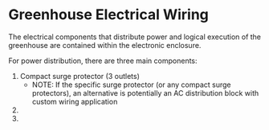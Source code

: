 # Greenhouse Electrical Wiring

The electrical components that distribute power and logical execution of the greenhouse are contained within the electronic enclosure.

For power distribution, there are three main components:
1. Compact surge protector (3 outlets)
    * NOTE: If the specific surge protector (or any compact surge protectors), an alternative is potentially an AC distribution block with custom wiring application
2. 
3.